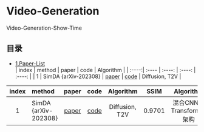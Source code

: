 # Video-Generation
Video-Generation-Show-Time

## 目录
  - [1.Paper-List](#1-Paper-List)    
| index | method  | paper | code | Algorithm |
| :----:| :---- | :----: | :----: | :----: |
| 1 | SimDA {arXiv-202308} | [paper](https://arxiv.org/pdf/2308.09710.pdf) | [code](https://github.com/ChenHsing/SimDA) | Diffusion, T2V |

| index | method  | paper | code | Algorithm | SSIM | Algorithm | Traindata |
| :----:| :---- | :----: | :----: | :----: | :----: | :----: | :----: |
| 1 | SimDA {arXiv-202308} | [paper](https://arxiv.org/pdf/2308.09710.pdf) | [code](https://github.com/ChenHsing/SimDA) | Diffusion, T2V | 0.9701 | 混合CNN和Transformer架构 | Vimeo90K |

